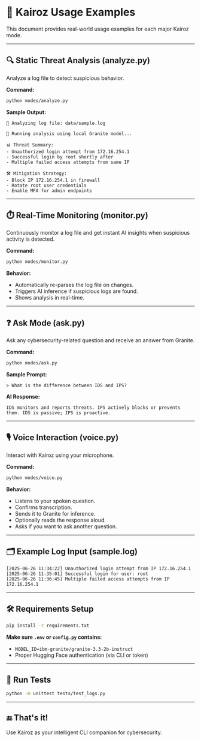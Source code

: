 # 📘 Kairoz Usage Examples

This document provides real-world usage examples for each major Kairoz mode.

---

## 🔍 Static Threat Analysis (analyze.py)

Analyze a log file to detect suspicious behavior.

**Command:**
```bash
python modes/analyze.py
```

**Sample Output:**
```
📂 Analyzing log file: data/sample.log

🧠 Running analysis using local Granite model...

📊 Threat Summary:
- Unauthorized login attempt from 172.16.254.1
- Successful login by root shortly after
- Multiple failed access attempts from same IP

🛠️ Mitigation Strategy:
- Block IP 172.16.254.1 in firewall
- Rotate root user credentials
- Enable MFA for admin endpoints
```

---

## ⏱️ Real-Time Monitoring (monitor.py)

Continuously monitor a log file and get instant AI insights when suspicious activity is detected.

**Command:**
```bash
python modes/monitor.py
```

**Behavior:**
- Automatically re-parses the log file on changes.
- Triggers AI inference if suspicious logs are found.
- Shows analysis in real-time.

---

## ❓ Ask Mode (ask.py)

Ask any cybersecurity-related question and receive an answer from Granite.

**Command:**
```bash
python modes/ask.py
```

**Sample Prompt:**
```
> What is the difference between IDS and IPS?
```

**AI Response:**
```
IDS monitors and reports threats. IPS actively blocks or prevents them. IDS is passive; IPS is proactive.
```

---

## 🎙️ Voice Interaction (voice.py)

Interact with Kairoz using your microphone.

**Command:**
```bash
python modes/voice.py
```

**Behavior:**
- Listens to your spoken question.
- Confirms transcription.
- Sends it to Granite for inference.
- Optionally reads the response aloud.
- Asks if you want to ask another question.

---

## 🗂️ Example Log Input (sample.log)

```
[2025-06-26 11:34:22] Unauthorized login attempt from IP 172.16.254.1
[2025-06-26 11:35:01] Successful login for user: root
[2025-06-26 11:36:45] Multiple failed access attempts from IP 172.16.254.1
```

---

## 🛠️ Requirements Setup

```bash
pip install -r requirements.txt
```

**Make sure `.env` or `config.py` contains:**
- `MODEL_ID=ibm-granite/granite-3.3-2b-instruct`
- Proper Hugging Face authentication (via CLI or token)

---

## 🧪 Run Tests

```bash
python -m unittest tests/test_logs.py
```

---

## 🔚 That's it!

Use Kairoz as your intelligent CLI companion for cybersecurity.
